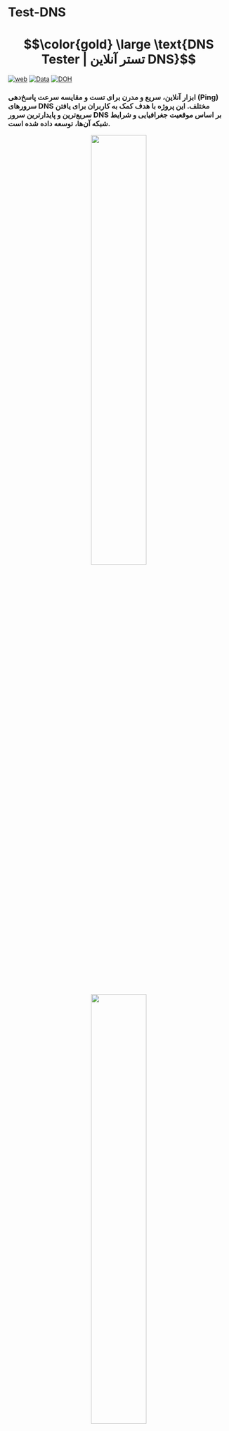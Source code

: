 # Test-DNS
<h1 align="center">$$\color{gold} \large \text{DNS Tester | تستر آنلاین DNS}$$</h1>

[![web](https://img.shields.io/badge/Visit-Website-cyan?style=for-the-badge&logo=githubpages)](https://darknessShade.github.io/DNS-Tester/)
[![Data](https://img.shields.io/badge/Data-DNS-purple?style=for-the-badge&logo=githubpages)](https://github.com/DarknessShade/DNS-Tester/blob/main/Data.md)
[![DOH](https://img.shields.io/badge/All-DOH-orange?style=for-the-badge&logo=githubpages)](https://github.com/DarknessShade/DNS-Tester/blob/main/DNS-over-HTTPS.md)

### ابزار آنلاین، سریع و مدرن برای تست و مقایسه سرعت پاسخ‌دهی (Ping) سرورهای DNS مختلف. این پروژه با هدف کمک به کاربران برای یافتن سریع‌ترین و پایدارترین سرور DNS بر اساس موقعیت جغرافیایی و شرایط شبکه آن‌ها، توسعه داده شده است.


<p align="center" >
   <img  width="50%"  src="https://rand-xyz.now.sh/api/hello" />  
   <img  width="50%"  src="https://github.com/user-attachments/assets/a8ea7c73-cf22-4062-89af-bc0d83693d99" />
   <img  width="50%"  src="https://rand-xyz.now.sh/api/hello" />
</p> 


<h3 align="center">$$\color{yellow} \large \text{✨ ویژگی‌ها (Features)}$$</h3>
<p align="center" >
   <img  width="35%"  src="https://github.com/mansor427/mansor427/assets/104245967/15a9fad4-d747-464a-9cf9-e6304e03872d">
</p>

-   **لیست جامع DNS:** شامل ده‌ها سرور DNS محبوب ایرانی و جهانی (شکن، الکترو، کلادفلر، گوگل و...).
-   **تست سرعت دقیق:** اندازه‌گیری زمان پاسخ‌دهی (Ping) هر سرور با یک کلیک.
-   **شناسایی بهترین سرور:** نمایش سریع‌ترین DNS با علامت‌گذاری ویژه.
-   **نمایش اطلاعات کاربر:** نمایش IP، موقعیت مکانی و پرچم کشور کاربر.
-   **اشتراک‌گذاری نتایج:** قابلیت دانلود یا اشتراک‌گذاری نتایج تست به صورت تصویر.

<h3 align="center">$$\color{yellow} \large \text{🚀 نحوه استفاده (How to Use)}$$</h3>
<p align="center" >
   <img  width="40%"  src="https://github.com/mansor427/mansor427/assets/104245967/15a9fad4-d747-464a-9cf9-e6304e03872d">
</p>

1.  به [صفحه وب DNS Tester](https://darknessshade.github.io/DNS-Tester/) مراجعه کنید.
2.  روی دکمه **"بررسی سرورها"** کلیک کنید.
3.  منتظر بمانید تا تست تمام سرورها به پایان برسد.
4.  لیست نتایج به ترتیب از سریع‌ترین به کندترین سرور مرتب می‌شود و بهترین DNS با یک آیکن ستاره مشخص می‌گردد.
5.  در صورت تمایل، با استفاده از دکمه **"اشتراک‌گذاری"**، نتایج را به صورت یک تصویر زیبا دانلود یا به اشتراک بگذارید.

<p align="left" >
    <img width="55%"  src="https://github.com/mansor427/IpScanner/assets/104245967/b09437c5-ffbc-49b9-ab64-fd138739dd66">
</p>

-   **JavaScript (ES6+):** برای پیاده‌سازی منطق اصلی برنامه و تست سرورها.
  
<p align="left" >
    <img width="55%"  src="https://github.com/mansor427/IpScanner/assets/104245967/b09437c5-ffbc-49b9-ab64-fd138739dd66">
</p>


<p align="left" >
   <img  width="15%" src="https://github.com/mansor427/IpScanner/assets/104245967/08ccb46c-51a3-4d16-a0a4-27fb7492d35d">
</p>

[ÐΛɌ₭ᑎΞ𐒡𐒡](https://github.com/darknessshade)

